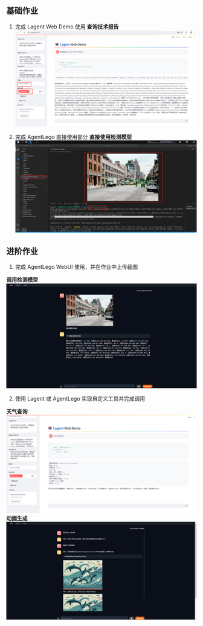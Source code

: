 ## 基础作业
1. 完成 Lagent Web Demo 使用
**查询技术报告**
![访问服务](.\img\访问服务.png)

2. 完成 AgentLego 直接使用部分
**直接使用检测模型**
![检测模型直接使用](.\img\检测模型直接使用.png)

## 进阶作业
1. 完成 AgentLego WebUI 使用，并在作业中上传截图

**调用检测模型**
![Lagent检测模型](.\img\Lagent检测模型.png)


2. 使用 Lagent 或 AgentLego 实现自定义工具并完成调用

**天气查询**
![查阅北京天气](.\img\查阅北京天气.png)
**动画生成**
![动画生成](.\img\动画生成.png)
